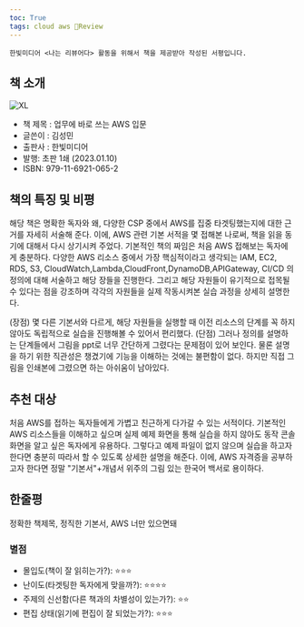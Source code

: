 ```yaml
---
toc: True
tags: cloud aws 📖Review 
---
```



```
한빛미디어 <나는 리뷰어다> 활동을 위해서 책을 제공받아 작성된 서평입니다.
```

## 책 소개

![XL](https://user-images.githubusercontent.com/67637935/221389899-803242bf-b1fe-46c0-8e08-175c47ca9b97.jpg)

* 책 제목 : 업무에 바로 쓰는 AWS 입문
* 글쓴이 : 김성민
* 출판사 : 한빛미디어
* 발행: 초판 1쇄 (2023.01.10)
* ISBN: 979-11-6921-065-2


## 책의 특징 및 비평
해당 책은 명확한 독자와 왜, 다양한 CSP 중에서 AWS를 집중 타겟팅했는지에 대한 근거를 자세히 서술해 준다. 
이에, AWS 관련 기본 서적을 몇 접해본 나로써, 책을 읽을 동기에 대해서 다시 상기시켜 주었다.
기본적인 책의 짜임은 처음 AWS 접해보는 독자에게 충분하다. 
다양한 AWS 리소스 중에서 가장 핵심적이라고 생각되는 IAM, EC2, RDS, S3, CloudWatch,Lambda,CloudFront,DynamoDB,APIGateway, CI/CD
의 정의에 대해 서술하고 해당 장들을 진행한다.
그리고 해당 자원들이 유기적으로 접목될 수 있다는 점을 강조하며 각각의 자원들을 실제 작동시켜본 실습 과정을 상세히 설명한다.

(장점) 몇 다른 기본서와 다르게, 해당 자원들을 실행할 때 이전 리소스의 단계를 꼭 하지 않아도 독립적으로 실습을 진행해볼 수 있어서 편리했다.
(단점) 그러나 정의를 설명하는 단계들에서 그림을 ppt로 너무 간단하게 그렸다는 문제점이 있어 보인다. 물론 설명을 하기 위한 직관성은 챙겼기에 기능을 이해하는 것에는 불편함이 없다.
하지만 직접 그림을 인쇄본에 그렸으면 하는 아쉬움이 남아있다.

## 추천 대상
처음 AWS를 접하는 독자들에게 가볍고 친근하게 다가갈 수 있는 서적이다. 
기본적인 AWS 리소스들을 이해하고 싶으며 실제 예제 화면을 통해 실습을 하지 않아도 동작 콘솔 화면을 알고 싶은 독자에게 유용하다.
그렇다고 예제 파일이 없지 않으며 실습을 하고자 한다면 충분히 따라서 할 수 있도록 상세한 설명을 해준다.
이에, AWS 자격증을 공부하고자 한다면 정말 "기본서"+개념서 위주의 그림 있는 한국어 백서로 용이하다.

## 한줄평
정확한 책제목, 정직한 기본서, AWS 너만 있으면돼

### 별점
* 몰입도(책이 잘 읽히는가?): ⭐⭐⭐
* 난이도(타겟팅한 독자에게 맞을까?): ⭐⭐⭐⭐
* 주제의 신선함(다른 책과의 차별성이 있는가?): ⭐⭐
* 편집 상태(읽기에 편집이 잘 되었는가?): ⭐⭐⭐

[총점]: ⭐⭐⭐ 
